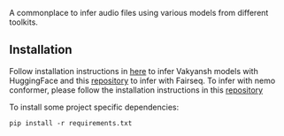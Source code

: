 A commonplace to infer audio files using various models from different toolkits. 

## Installation

Follow installation instructions in [here](https://github.com/Open-Speech-EkStep/vakyansh-hf) to infer Vakyansh models with HuggingFace and this [repository](https://github.com/Open-Speech-EkStep/vakyansh-wav2vec2-experimentation.git) to infer with Fairseq. To infer with nemo conformer, please follow the installation instructions in this [repository](https://github.com/Open-Speech-EkStep/vakyansh-nemo-experimentation)

To install some project specific dependencies: 

```
pip install -r requirements.txt
```
